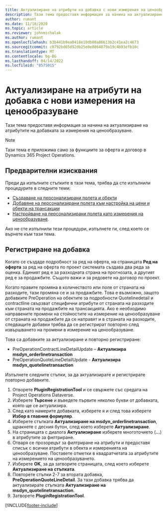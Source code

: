 ```yaml
---
title: Актуализиране на атрибути на добавка с нови измерения на ценообразуване
description: Тази тема предоставя информация за начина на актуализиране на атрибутите на добавката за измерения на ценообразуване.
author: rumant
ms.date: 11/18/2020
ms.topic: article
ms.reviewer: johnmichalak
ms.author: rumant
ms.openlocfilehash: b3b441b9ea0418e10db80a86613b2c41ea2c4673
ms.sourcegitcommit: c0792bd65d92db25e0e8864879a19c4b93efb10c
ms.translationtype: MT
ms.contentlocale: bg-BG
ms.lasthandoff: 04/14/2022
ms.locfileid: "8575015"
---
```

# <a name="update-plug-in-attributes-with-new-pricing-dimensions"></a>Актуализиране на атрибути на добавка с нови измерения на ценообразуване

Тази тема предоставя информация за начина на актуализиране на атрибутите на добавката за измерения на ценообразуване.

> [!NOTE]
> Тази тема е приложима само за функциите за оферта и договор в Dynamics 365 Project Operations.

## <a name="prerequisites"></a>Предварителни изисквания
Преди да изпълните стъпките в тази тема, трябва да сте изпълнили процедурите в следните теми:

  - [Създаване на персонализирани полета и обекти](create-custom-fields-entities-pricing-dimensions.md) 
  - [Добавяне на персонализирани полета към настройка на цени и обекти на трансакции ](add-custom-fields-price-setup-transactional-entities.md)
  - [Настройване на персонализирани полета като измерения на ценообразуване](set-up-custom-fields-pricing-dimensions.md). 
  
Ако не сте изпълнили тези процедури, изпълнете ги, след което се върнете към тази тема.

## <a name="register-a-plug-in"></a>Регистриране на добавка
Когато се създаде подробност за ред на оферта, на страницата **Ред на оферта** за ред на оферта по проект системата създава два реда за оценка. Единият ред е за разходната страна на прогнозата, а другият ред е за продажбите. Същото важи и за редовете на договор по проект.

Когато правите промяна в количеството или поле от страната на разходите, тази промяна се и за продажбите. Това е възможно, защото добавките PreOperation на обектите за подробности Quotelinedetail и contractline свързват специфични атрибути от страната на разходите към страната на продажбите на трансакцията. Ако е необходимо направените промени на стойностите на измерение на ценообразуване от страната на продажбите да се направят и в страната на разходите, следващите добавки трябва да се регистрират повторно след извършването на промени в измерение на ценообразуване.

Това са добавките за актуализиране и повторно регистриране:

- PreOperationContractLineDetailUpdate – **Актуализира msdyn_orderlinetransaction**
- PreOperationQuoteLineDetailUpdate - **Актуализира msdyn_quotelinetransaction**

Изпълнете следните стъпки, за да актуализирате и регистрирате повторно добавките.

1. Отворете **PluginRegistrationTool** и се свържете със средата на Project Operations Dataverse.
2. Изберете **Търсене** и въведете първите няколко букви от добавката, която ще се актуализира.
3. След като намерите добавката, изберете я и след това изберете **Избор в главния формуляр**.
4. Изберете стъпката **Актуализиране на msdyn_orderlinetransaction**, щракнете с десния бутон, след което изберете **Актуализиране**.
5. На страницата с диалога **Актуализиране** изберете многоточието (**...**) в атрибутите за филтриране.
6. Отваря се прозорецът за филтриране на атрибути и предоставя списък с всички атрибути в обекта и измеренията на ценообразуване. Поставете отметки в квадратчетата за атрибутите на измерението на ценообразуването.
7. Изберете **OK**, за да затворите страницата, след което изберете **Актуализиране на стъпката**.
8. Повторете стъпки 2-7 за втората добавка, **PreOperationQuoteLineDetail**. За тази добавка трябва да актуализирате стъпката **Актуализиране на msdyn_quotelinetransaction**.
9. Затворете **PluginRegistrationTool**.


[!INCLUDE[footer-include](../includes/footer-banner.md)]
